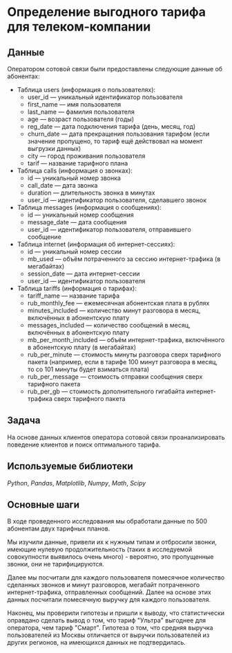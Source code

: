 # Определение выгодного тарифа для телеком-компании


## Данные

Оператором сотовой связи были предоставлены следующие данные об абонентах:
- Таблица users (информация о пользователях):
	- user_id — уникальный идентификатор пользователя
	- first_name — имя пользователя
	- last_name — фамилия пользователя
	- age — возраст пользователя (годы)
	- reg_date — дата подключения тарифа (день, месяц, год)
	- churn_date — дата прекращения пользования тарифом (если значение пропущено, то тариф ещё действовал на момент выгрузки данных)
	- city — город проживания пользователя
	- tarif — название тарифного плана
- Таблица calls (информация о звонках):
	- id — уникальный номер звонка
	- call_date — дата звонка
	- duration — длительность звонка в минутах
	- user_id — идентификатор пользователя, сделавшего звонок
- Таблица messages (информация о сообщениях):
	- id — уникальный номер сообщения
	- message_date — дата сообщения
	- user_id — идентификатор пользователя, отправившего сообщение
- Таблица internet (информация об интернет-сессиях):
	- id — уникальный номер сессии
	- mb_used — объём потраченного за сессию интернет-трафика (в мегабайтах)
	- session_date — дата интернет-сессии
	- user_id — идентификатор пользователя
- Таблица tariffs (информация о тарифах):
	- tariff_name — название тарифа
	- rub_monthly_fee — ежемесячная абонентская плата в рублях
	- minutes_included — количество минут разговора в месяц, включённых в абонентскую плату
	- messages_included — количество сообщений в месяц, включённых в абонентскую плату
	- mb_per_month_included — объём интернет-трафика, включённого в абонентскую плату (в мегабайтах)
	- rub_per_minute — стоимость минуты разговора сверх тарифного пакета (например, если в тарифе 100 минут разговора в месяц, то со 101 минуты будет взиматься плата)
	- rub_per_message — стоимость отправки сообщения сверх тарифного пакета
	- rub_per_gb — стоимость дополнительного гигабайта интернет-трафика сверх тарифного пакета
## Задача

На основе данных клиентов оператора сотовой связи проанализировать поведение клиентов и поиск оптимального тарифа.

## Используемые библиотеки
*Python*, *Pandas*, *Matplotlib*, *Numpy*, *Math*, *Scipy*

## Основные шаги

В ходе проведенного исследования мы обработали данные по 500 абонентам двух тарифных планов. 

Мы изучили данные, привели их к нужным типам и отбросили звонки, имеющие нулевую продолжительность (таких в исследуемой совокупности выявилось очень много) - вероятно, это пропущенные звонки, они не тарифицируются. 

Далее мы посчитали для каждого пользователя помесячное количество сделанных звонков и минут разговоров, мегабайт потраченного интернет-трафика, отправленных сообщений. Далее на основе этих данных посчитали помесячную выручку для каждого пользователя.

Наконец, мы проверили гипотезы и пришли к выводу, что статистически оправдано сделать вывод о том, что тариф "Ультра" выгоднее для оператора, чем тариф "Смарт". Гипотеза о том, что средняя выручка пользователей из Москвы отличается от выручки пользователей из других регионов, на имеющихся данных не подтвердилась.